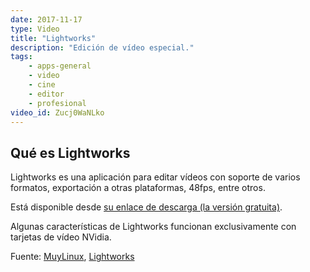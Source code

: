 ```yaml
---
date: 2017-11-17
type: Video
title: "Lightworks"
description: "Edición de vídeo especial."
tags:
    - apps-general
    - video
    - cine
    - editor
    - profesional
video_id: Zucj0WaNLko
---
```


## Qué es Lightworks

Lightworks es una aplicación para editar vídeos con soporte de varios formatos, exportación a otras plataformas, 48fps, entre otros.

Está disponible desde [su enlace de descarga (la versión gratuita)](https://www.lwks.com/index.php?option=com_lwks&view=download&Itemid=206).

Algunas características de Lightworks funcionan exclusivamente con tarjetas de vídeo NVidia.

Fuente: [MuyLinux](http://www.muylinux.com/2017/04/06/lightworks-14-0), [Lightworks](https://www.lwks.com/index.php?option=com_content&view=article&id=98&Itemid=209)
